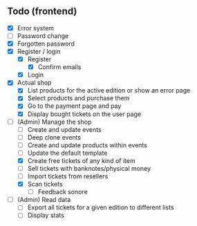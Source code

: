 ## Todo (frontend)

- [x] Error system
- [ ] Password change
- [x] Forgotten password
- [x] Register / login
  - [x] Register
    - [x] Confirm emails
  - [x] Login
- [x] Actual shop
  -  [x] List products for the active edition or show an error page
  -  [x] Select products and purchase them
  -  [x] Go to the payment page and pay
  -  [x] Display bought tickets on the user page
- [ ] (Admin) Manage the shop
  -  [ ] Create and update events
  -  [ ] Deep clone events
  -  [ ] Create and update products within events
  -  [ ] Update the default template
  -  [x] Create free tickets of any kind of item
  -  [ ] Sell tickets with banknotes/physical money
  -  [ ] Import tickets from resellers
  -  [x] Scan tickets
    -  [ ] Feedback sonore  
- [ ] (Admin) Read data
  -  [ ] Export all tickets for a given edition to different lists
  -  [ ] Display stats 
